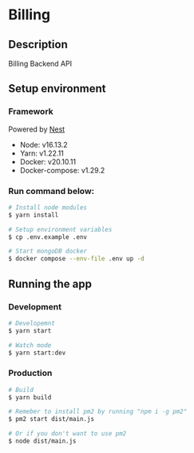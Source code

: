 # Billing

## Description
Billing Backend API

## Setup environment
### Framework

Powered by [Nest](https://github.com/nestjs/nest)

- Node: v16.13.2
- Yarn: v1.22.11
- Docker: v20.10.11
- Docker-compose: v1.29.2
### Run command below:
```bash
# Install node modules
$ yarn install

# Setup environment variables
$ cp .env.example .env 

# Start mongoDB docker
$ docker compose --env-file .env up -d

```

## Running the app
### Development
```bash
# Developemnt
$ yarn start

# Watch mode
$ yarn start:dev
```
### Production
```bash
# Build
$ yarn build

# Remeber to install pm2 by running "npm i -g pm2"
$ pm2 start dist/main.js

# Or if you don't want to use pm2
$ node dist/main.js
```
